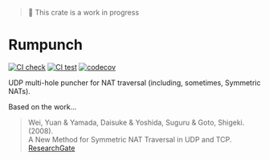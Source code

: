 > :construction: This crate is a work in progress

# Rumpunch

[![CI check](https://github.com/neil2468/rumpunch/actions/workflows/check.yml/badge.svg)](https://github.com/neil2468/rumpunch/actions?query=branch%3Amain+workflow%3Acheck)
[![CI test](https://github.com/neil2468/rumpunch/actions/workflows/test.yml/badge.svg)](https://github.com/neil2468/rumpunch/actions?query=branch%3Amain+workflow%3Atest)
[![codecov](https://codecov.io/gh/neil2468/rumpunch/branch/main/graph/badge.svg?token=10ZIBJHJPH)](https://codecov.io/gh/neil2468/rumpunch)

UDP multi-hole puncher for NAT traversal (including, sometimes, Symmetric NATs). 

Based on the work...

> Wei, Yuan & Yamada, Daisuke & Yoshida, Suguru & Goto, Shigeki. (2008).  
A New Method for Symmetric NAT Traversal in UDP and TCP.  
[ResearchGate](https://www.researchgate.net/publication/228411948_A_New_Method_for_Symmetric_NAT_Traversal_in_UDP_and_TCP)

